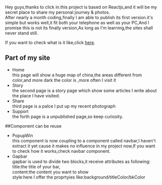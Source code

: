 Hey guys,thanks to click in.this project is based on Reactjs,and it will be my secret place to share my personal journey & photos.<br>
After nearly a month coding,finally I am able to publish its first version.it's simple but works well,it fit both your telephone as well as your PC,And I promise this is not its finally version,As long as I'm learning,the sites shall never stand still.<br>

If you want to check what is it like,click [here](http://39.108.236.3).


## Part of my site

- Home
  <br>this page will show a huge map of china,the areas different from color,and more dark the color is ,more often I visit it 
- Story
  <br>the second page is a story page which show some articles I write about the place I have visited.
- Share
  <br>third page is a palce I put up my recent photograph
- Support
  <br>the forth page is a unpublished page,so keep curiosity.
  
##Component can be reuse
- PopupWin
  <br>this component is now coupling to a component called navbar,I haven't extract it yet cause it makes no influence in my project now,If you want to check how it works,check navbar component.
- Gapbar
  <br>gapbar is used to divide two blocks,it receive attributes as following:
  <br>title:the title of your bar,
  <br>content:the content you want to show
  <br>style:here I offer the proprtyies like:background/titleColor/bkColor
  
